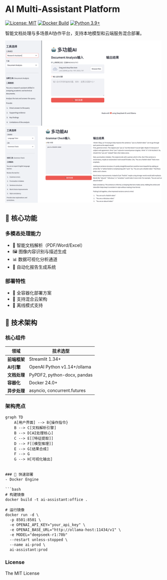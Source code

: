 # AI Multi-Assistant Platform

[![License: MIT](https://img.shields.io/badge/License-MIT-yellow.svg)](https://opensource.org/licenses/MIT)
[![Docker Build](https://img.shields.io/docker/cloud/build/username/ai-assistant)](https://hub.docker.com/r/username/ai-assistant)
[![Python 3.9+](https://img.shields.io/badge/python-3.9+-blue.svg)](https://www.python.org/)

智能文档处理与多场景AI协作平台，支持本地模型和云端服务混合部署。

![UI Dashboard Demo1](assets/r1.png)
![UI Dashboard Demo2](assets/r2.png)

## 🌟 核心功能

### 多模态处理能力
- 📄 智能文档解析（PDF/Word/Excel）
- 🖼️ 图像内容识别与描述生成
- 📊 数据可视化分析通道
- 📝 自动化报告生成系统

### 部署特性
- 🐳 全容器化部署方案
- 🔄 支持混合云架构
- 📶 离线模式支持

## 🧬 技术架构

### 核心组件
| 领域          | 技术选型                          |
|---------------|-----------------------------------|
| **前端框架**   | Streamlit 1.34+                   |
| **AI引擎**     | OpenAI Python v1.14+/ollama       |
| **文档处理**   | PyPDF2, python-docx, pandas       |
| **容器化**     | Docker 24.0+                      |
| **异步处理**   | asyncio, concurrent.futures       |

### 架构亮点
```mermaid
graph TD
    A[用户界面] --> B{操作指令}
    B --> C[文档解析引擎]
    B --> D[AI处理核心]
    C --> E[[特征提取]]
    D --> F[[模型推理]]
    E --> G[结果合成]
    F --> G
    G --> H[可视化输出]


### 🚀 快速部署
- Docker Engine

```bash
# 构建镜像
docker build -t ai-assistant:office .

# 运行镜像
docker run -d \
  -p 8501:8501 \
  -e OPENAI_API_KEY="your_api_key" \
  -e OPENAI_BASE_URL="http://ollama-host:11434/v1" \
  -e MODEL="deepseek-r1:70b"
  --restart unless-stopped \
  --name ai-prod \
  ai-assistant:prod
```

### License
The MIT License
